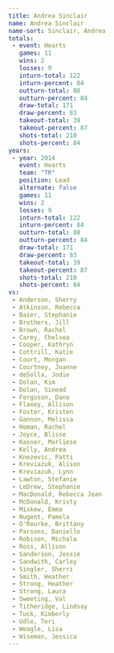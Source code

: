 ```yaml
---
title: Andrea Sinclair
name: Andrea Sinclair
name-sort: Sinclair, Andrea
totals:
 - event: Hearts
   games: 11
   wins: 2
   losses: 9
   inturn-total: 122
   inturn-percent: 84
   outturn-total: 88
   outturn-percent: 84
   draw-total: 171
   draw-percent: 83
   takeout-total: 39
   takeout-percent: 87
   shots-total: 210
   shots-percent: 84
years:
 - year: 2014
   event: Hearts
   team: "TR"
   position: Lead
   alternate: false
   games: 11
   wins: 2
   losses: 9
   inturn-total: 122
   inturn-percent: 84
   outturn-total: 88
   outturn-percent: 84
   draw-total: 171
   draw-percent: 83
   takeout-total: 39
   takeout-percent: 87
   shots-total: 210
   shots-percent: 84
vs:
 - Anderson, Sherry
 - Atkinson, Rebecca
 - Baier, Stephanie
 - Brothers, Jill
 - Brown, Rachel
 - Carey, Chelsea
 - Cooper, Kathryn
 - Cottrill, Katie
 - Court, Morgan
 - Courtney, Joanne
 - deSolla, Jodie
 - Dolan, Kim
 - Dolan, Sinead
 - Ferguson, Dana
 - Flaxey, Allison
 - Foster, Kristen
 - Gannon, Melissa
 - Homan, Rachel
 - Joyce, Blisse
 - Kasner, Marliese
 - Kelly, Andrea
 - Knezevic, Patti
 - Kreviazuk, Alison
 - Kreviazuk, Lynn
 - Lawton, Stefanie
 - LeDrew, Stephanie
 - MacDonald, Rebecca Jean
 - McDonald, Kristy
 - Miskew, Emma
 - Nugent, Pamela
 - O'Rourke, Brittany
 - Parsons, Danielle
 - Robison, Michala
 - Ross, Allison
 - Sanderson, Jessie
 - Sandwith, Carley
 - Singler, Sherri
 - Smith, Heather
 - Strong, Heather
 - Strong, Laura
 - Sweeting, Val
 - Titheridge, Lindsay
 - Tuck, Kimberly
 - Udle, Teri
 - Weagle, Lisa
 - Wiseman, Jessica
---
```

